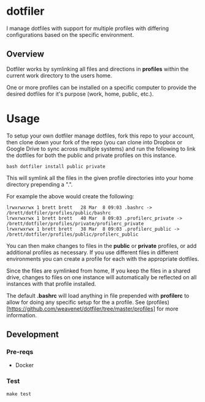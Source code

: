# dotfiler

I manage dotfiles with support for multiple profiles with differing configurations based
on the specific environment.

## Overview

Dotfiler works by symlinking all files and directions in **profiles** within the current
work directory to the users home.

One or more profiles can be installed on a specific computer to provide
the desired dotfiles for it's purpose (work, home, public, etc.).

# Usage

To setup your own dotfiler manage dotfiles, fork this repo to your account, then
clone down your fork of the repo (you can clone into Dropbox or Google Drive to sync
across multiple systems) and run the following to link the dotfiles for both
the public and private profiles on this instance.

```
bash dotfiler install public private
```

This will symlink all the files in the given profile directories into your home directory
prepending a ".".

For example the above would create the following:

```
lrwxrwxrwx 1 brett brett   28 Mar  8 09:03 .bashrc -> /brett/dotfiler/profiles/public/bashrc
lrwxrwxrwx 1 brett brett   40 Mar  8 09:03 .profilerc_private -> /brett/dotfiler/profiles/private/profilerc_private
lrwxrwxrwx 1 brett brett   38 Mar  8 09:03 .profilerc_public -> /brett/dotfiler/profiles/public/profilerc_public
```

You can then make changes to files in the **public** or **private** profiles, or
add additional profiles as necessary.  If you use different files in different
environments you can create a profile for each with the appropriate dotfiles.

Since the files are symlinked from home, If you keep the files in a shared
drive, changes to files on one instance will automatically be reflected on all
instances with that profile installed.

The default **.bashrc** will load anything in file prepended with **profilerc** to
allow for doing any specific setup for the a profile. See
(profiles)[https://github.com/weavenet/dotfiler/tree/master/profiles] for more information.

## Development

### Pre-reqs

* Docker

### Test

```
make test
```
